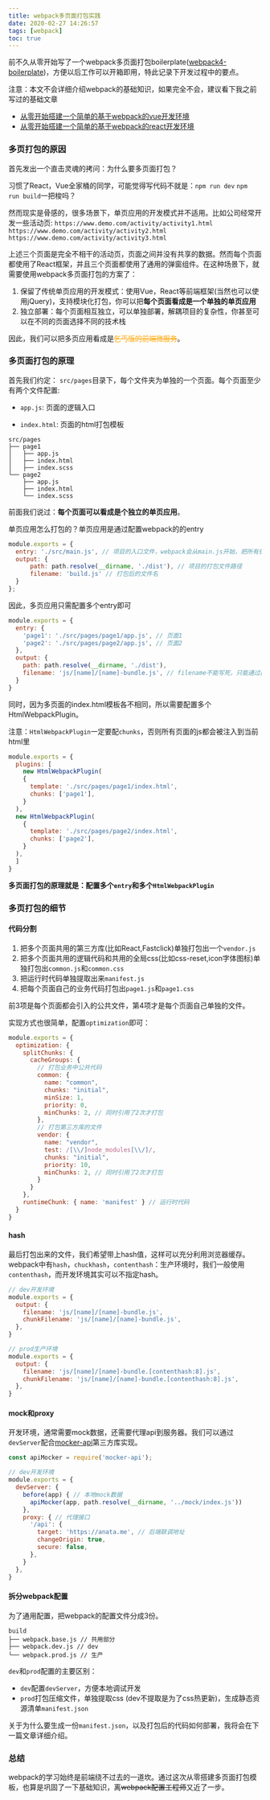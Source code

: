 ```yaml
---
title: webpack多页面打包实践
date: 2020-02-27 14:26:57
tags: [webpack]
toc: true
---
```

前不久从零开始写了一个webpack多页面打包boilerplate([webpack4-boilerplate](https://github.com/deepred5/webpack4-boilerplate))，方便以后工作可以开箱即用，特此记录下开发过程中的要点。

注意：本文不会详细介绍webpack的基础知识，如果完全不会，建议看下我之前写过的基础文章
* [从零开始搭建一个简单的基于webpack的vue开发环境](http://anata.me/2018/01/08/%E4%BB%8E%E9%9B%B6%E5%BC%80%E5%A7%8B%E6%90%AD%E5%BB%BA%E4%B8%80%E4%B8%AA%E7%AE%80%E5%8D%95%E7%9A%84%E5%9F%BA%E4%BA%8Ewebpack%E7%9A%84vue%E5%BC%80%E5%8F%91%E7%8E%AF%E5%A2%83/)
* [从零开始搭建一个简单的基于webpack的react开发环境](http://anata.me/2019/06/04/%E5%82%BB%E5%82%BB%E5%88%86%E4%B8%8D%E6%B8%85%E7%9A%84Manifest/#%E5%9F%BA%E4%BA%8Ewebpack%E7%9A%84react%E5%BC%80%E5%8F%91%E7%8E%AF%E5%A2%83)

### 多页打包的原因
首先发出一个直击灵魂的拷问：为什么要多页面打包？

<!-- more -->

习惯了React，Vue全家桶的同学，可能觉得写代码不就是：`npm run dev` `npm run build`一把梭吗？

然而现实是骨感的，很多场景下，单页应用的开发模式并不适用。比如公司经常开发一些活动页:
`https://www.demo.com/activity/activity1.html` 
`https://www.demo.com/activity/activity2.html`
`https://www.demo.com/activity/activity3.html`

上述三个页面是完全不相干的活动页，页面之间并没有共享的数据。然而每个页面都使用了React框架，并且三个页面都使用了通用的弹窗组件。在这种场景下，就需要使用webpack多页面打包的方案了：

1. 保留了传统单页应用的开发模式：使用Vue，React等前端框架(当然也可以使用jQuery)，支持模块化打包，你可以把**每个页面看成是一个单独的单页应用**
2. 独立部署：每个页面相互独立，可以单独部署，解耦项目的复杂性，你甚至可以在不同的页面选择不同的技术栈

因此，我们可以把多页应用看成是<font color="orange">~~乞丐版的前端微服务~~</font>。

### 多页面打包的原理

首先我们约定：
`src/pages`目录下，每个文件夹为单独的一个页面。每个页面至少有两个文件配置:

* `app.js`: 页面的逻辑入口

* `index.html`: 页面的html打包模板

```
src/pages
├── page1
│   ├── app.js
│   ├── index.html
│   ├── index.scss
└── page2
    ├── app.js
    ├── index.html
    └── index.scss
```

前面我们说过：**每个页面可以看成是个独立的单页应用**。

单页应用怎么打包的？单页应用是通过配置webpack的的entry
```javascript
module.exports = {
  entry: './src/main.js', // 项目的入口文件，webpack会从main.js开始，把所有依赖的js都加载打包
  output: {
      path: path.resolve(__dirname, './dist'), // 项目的打包文件路径
      filename: 'build.js' // 打包后的文件名
  }
};
```
因此，多页应用只需配置多个entry即可
```javascript
module.exports = {
  entry: {
    'page1': './src/pages/page1/app.js', // 页面1
    'page2': './src/pages/page2/app.js', // 页面2
  },
  output: {
    path: path.resolve(__dirname, './dist'),
    filename: 'js/[name]/[name]-bundle.js', // filename不能写死，只能通过[name]获取bundle的名字
  }
}
```
同时，因为多页面的index.html模板各不相同，所以需要配置多个HtmlWebpackPlugin。

注意：`HtmlWebpackPlugin`一定要配`chunks`，否则所有页面的js都会被注入到当前html里
```javascript
module.exports = {
  plugins: [
    new HtmlWebpackPlugin(
    {
      template: './src/pages/page1/index.html',
      chunks: ['page1'],
    }
  ),
  new HtmlWebpackPlugin(
    {
      template: './src/pages/page2/index.html',
      chunks: ['page2'],
    }
  ),
  ]
}
```
**多页面打包的原理就是：配置多个`entry`和多个`HtmlWebpackPlugin`**

### 多页打包的细节

#### 代码分割
1. 把多个页面共用的第三方库(比如React,Fastclick)单独打包出一个`vendor.js`
2. 把多个页面共用的逻辑代码和共用的全局css(比如css-reset,icon字体图标)单独打包出`common.js`和`common.css`
3. 把运行时代码单独提取出来`manifest.js`
4. 把每个页面自己的业务代码打包出`page1.js`和`page1.css`

前3项是每个页面都会引入的公共文件，第4项才是每个页面自己单独的文件。

实现方式也很简单，配置`optimization`即可：
```javascript
module.exports = {
  optimization: {
    splitChunks: {
      cacheGroups: {
        // 打包业务中公共代码
        common: {
          name: "common",
          chunks: "initial",
          minSize: 1,
          priority: 0,
          minChunks: 2, // 同时引用了2次才打包
        },
        // 打包第三方库的文件
        vendor: {
          name: "vendor",
          test: /[\\/]node_modules[\\/]/,
          chunks: "initial",
          priority: 10,
          minChunks: 2, // 同时引用了2次才打包
        }
      }
    },
    runtimeChunk: { name: 'manifest' } // 运行时代码
  }
}
```
#### hash
最后打包出来的文件，我们希望带上hash值，这样可以充分利用浏览器缓存。webpack中有`hash`，`chuckhash`，`contenthash`：生产环境时，我们一般使用`contenthash`，而开发环境其实可以不指定hash。
```javascript
// dev开发环境
module.exports = {
  output: {
    filename: 'js/[name]/[name]-bundle.js',
    chunkFilename: 'js/[name]/[name]-bundle.js',
  },
}

// prod生产环境
module.exports = {
  output: {
    filename: 'js/[name]/[name]-bundle.[contenthash:8].js',
    chunkFilename: 'js/[name]/[name]-bundle.[contenthash:8].js',
  },
}
```

#### mock和proxy
开发环境，通常需要mock数据，还需要代理api到服务器。我们可以通过`devServer`配合[mocker-api](https://github.com/jaywcjlove/mocker-api)第三方库实现。
```javascript
const apiMocker = require('mocker-api');

// dev开发环境
module.exports = {
  devServer: {
    before(app) { // 本地mock数据
      apiMocker(app, path.resolve(__dirname, '../mock/index.js'))
    },
    proxy: { // 代理接口
      '/api': {
        target: 'https://anata.me', // 后端联调地址
        changeOrigin: true,
        secure: false,
      },
    }
  },
}
```

#### 拆分webpack配置
为了通用配置，把webpack的配置文件分成3份。
```
build
├── webpack.base.js // 共用部分
├── webpack.dev.js // dev
└── webpack.prod.js // 生产
```
`dev`和`prod`配置的主要区别：
* `dev`配置`devServer`，方便本地调试开发
* `prod`打包压缩文件，单独提取css (dev不提取是为了css热更新)，生成静态资源清单`manifest.json`

关于为什么要生成一份`manifest.json`，以及打包后的代码如何部署，我将会在下一篇文章详细介绍。


### 总结
webpack的学习始终是前端绕不过去的一道坎。通过这次从零搭建多页面打包模板，也算是巩固了一下基础知识，离~~webpack配置工程师~~又近了一步。